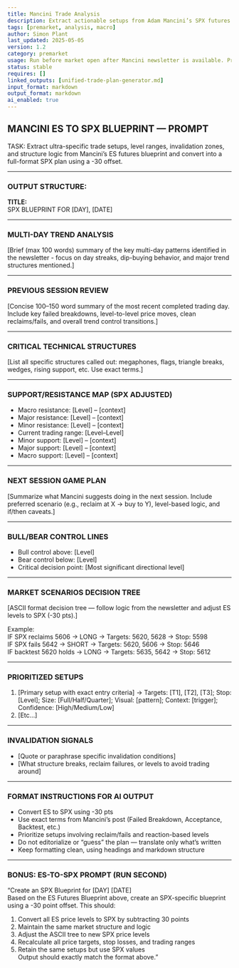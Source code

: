 ```yaml
---
title: Mancini Trade Analysis  
description: Extract actionable setups from Adam Mancini’s SPX futures blueprint and translate into SPX terms  
tags: [premarket, analysis, macro]  
author: Simon Plant  
last_updated: 2025-05-05  
version: 1.2  
category: premarket  
usage: Run before market open after Mancini newsletter is available. Produces 2–3 top SPX setups converted to options terms. Consumes ES/SPX levels and Mancini's blueprint notes.
status: stable  
requires: []  
linked_outputs: [unified-trade-plan-generator.md]  
input_format: markdown  
output_format: markdown  
ai_enabled: true  
---
```


## MANCINI ES TO SPX BLUEPRINT — PROMPT

TASK:
Extract ultra-specific trade setups, level ranges, invalidation zones, and structure logic from Mancini’s ES futures blueprint and convert into a full-format SPX plan using a -30 offset.

---

### OUTPUT STRUCTURE:

**TITLE:**  
SPX BLUEPRINT FOR [DAY], [DATE]

---

### MULTI-DAY TREND ANALYSIS  
[Brief (max 100 words) summary of the key multi-day patterns identified in the newsletter - focus on day streaks, dip-buying behavior, and major trend structures mentioned.]

---

### PREVIOUS SESSION REVIEW  
[Concise 100–150 word summary of the most recent completed trading day. Include key failed breakdowns, level-to-level price moves, clean reclaims/fails, and overall trend control transitions.]

---

### CRITICAL TECHNICAL STRUCTURES  
[List all specific structures called out: megaphones, flags, triangle breaks, wedges, rising support, etc. Use exact terms.]

---

### SUPPORT/RESISTANCE MAP (SPX ADJUSTED)  
- Macro resistance: [Level] – [context]  
- Major resistance: [Level] – [context]  
- Minor resistance: [Level] – [context]  
- Current trading range: [Level–Level]  
- Minor support: [Level] – [context]  
- Major support: [Level] – [context]  
- Macro support: [Level] – [context]  

---

### NEXT SESSION GAME PLAN  
[Summarize what Mancini suggests doing in the next session. Include preferred scenario (e.g., reclaim at X → buy to Y), level-based logic, and if/then caveats.]

---

### BULL/BEAR CONTROL LINES  
- Bull control above: [Level]  
- Bear control below: [Level]  
- Critical decision point: [Most significant directional level]

---

### MARKET SCENARIOS DECISION TREE  
[ASCII format decision tree — follow logic from the newsletter and adjust ES levels to SPX (-30 pts).]

Example:  
IF SPX reclaims 5606        → LONG  → Targets: 5620, 5628       → Stop: 5598  
IF SPX fails 5642           → SHORT → Targets: 5620, 5606       → Stop: 5646  
IF backtest 5620 holds      → LONG  → Targets: 5635, 5642       → Stop: 5612  

---

### PRIORITIZED SETUPS  
1. [Primary setup with exact entry criteria] → Targets: [T1], [T2], [T3]; Stop: [Level]; Size: [Full/Half/Quarter]; Visual: [pattern]; Context: [trigger]; Confidence: [High/Medium/Low]  
2. [Etc...]

---

### INVALIDATION SIGNALS  
- [Quote or paraphrase specific invalidation conditions]  
- [What structure breaks, reclaim failures, or levels to avoid trading around]

---

### FORMAT INSTRUCTIONS FOR AI OUTPUT  
- Convert ES to SPX using -30 pts  
- Use exact terms from Mancini’s post (Failed Breakdown, Acceptance, Backtest, etc.)  
- Prioritize setups involving reclaim/fails and reaction-based levels  
- Do not editorialize or “guess” the plan — translate only what’s written  
- Keep formatting clean, using headings and markdown structure

---

### BONUS: ES-TO-SPX PROMPT (RUN SECOND)

“Create an SPX Blueprint for [DAY] [DATE]  
Based on the ES Futures Blueprint above, create an SPX-specific blueprint using a -30 point offset. This should:  
1. Convert all ES price levels to SPX by subtracting 30 points  
2. Maintain the same market structure and logic  
3. Adjust the ASCII tree to new SPX price levels  
4. Recalculate all price targets, stop losses, and trading ranges  
5. Retain the same setups but use SPX values  
Output should exactly match the format above.”